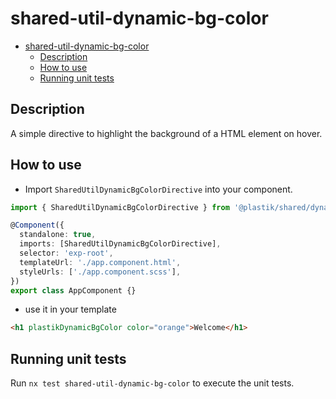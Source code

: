 # shared-util-dynamic-bg-color

- [shared-util-dynamic-bg-color](#shared-util-dynamic-bg-color)
  - [Description](#description)
  - [How to use](#how-to-use)
  - [Running unit tests](#running-unit-tests)

## Description

A simple directive to highlight the background of a HTML element on hover.

## How to use

- Import `SharedUtilDynamicBgColorDirective` into your component.

```typescript
import { SharedUtilDynamicBgColorDirective } from '@plastik/shared/dynamic-bg-color';

@Component({
  standalone: true,
  imports: [SharedUtilDynamicBgColorDirective],
  selector: 'exp-root',
  templateUrl: './app.component.html',
  styleUrls: ['./app.component.scss'],
})
export class AppComponent {}
```

- use it in your template

```html
<h1 plastikDynamicBgColor color="orange">Welcome</h1>
```

## Running unit tests

Run `nx test shared-util-dynamic-bg-color` to execute the unit tests.
